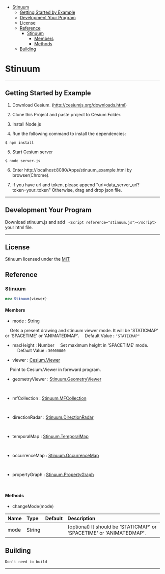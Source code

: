 


<!-- toc orderedList:0 depthFrom:1 depthTo:6 -->

* [Stinuum](#stinuum)
  * [Getting Started by Example](#getting-started-by-example)
  * [Development Your Program](#development-your-program)
  * [License](#license)
  * [Reference](#reference)
    * [Stinuum](#stinuum-1)
      * [Members](#members)
      * [Methods](#methods)
  * [Building](#building)

<!-- tocstop -->

# Stinuum

- - -

## Getting Started by Example

1. Download Cesium. (http://cesiumjs.org/downloads.html)

2. Clone this Project and paste project to Cesium Folder.

3. Install Node.js

4. Run the following command to install the dependencies:

  ```
  $ npm install
  ```
5. Start Cesium server

  ```
  $ node server.js
  ```
6. Enter http://localhost:8080/Apps/stinuum_example.html by browser(Chrome).

7. If you have url and token, please append "url=data_server_url?token=your_token"
Otherwise, drag and drop json file.


- - -

## Development Your Program

Download stinuum.js and add ``` <script reference="stinuum.js"></script>``` your html file.

- - -

## License

Stinuum licensed under the [MIT](https://opensource.org/licenses/MIT)

## Reference

### Stinuum

```js
new Stinuum(viewer)
```

#### Members

* mode : String

&nbsp;&nbsp;&nbsp;&nbsp;Gets a present drawing and stinuum viewer mode. It will be 'STATICMAP' or 'SPACETIME' or 'ANIMATEDMAP'.
&nbsp;&nbsp;&nbsp;&nbsp;Default Value : ```"STATICMAP"```

* maxHeight : Number
&nbsp;&nbsp;&nbsp;&nbsp;Set maximum height in 'SPACETIME' mode.
&nbsp;&nbsp;&nbsp;&nbsp;Default Value : ```30000000```

* viewer : [Cesium.Viewer](https://cesiumjs.org/Cesium/Build/Documentation/Viewer.html)

&nbsp;&nbsp;&nbsp;&nbsp;Point to Cesium.Viewer in foreward program.

* geometryViewer : [Stinuum.GeometryViewer](https://github.com/aistairc/mf-cesium/reference/blob/master/GeometryViewer.md)


&nbsp;&nbsp;&nbsp;&nbsp;

* mfCollection : [Stinuum.MFCollection](https://github.com/aistairc/mf-cesium/reference/blob/master/MFCollection.md)

&nbsp;&nbsp;&nbsp;&nbsp;

* directionRadar : [Stinuum.DirectionRadar](https://github.com/aistairc/mf-cesium/reference/blob/master/DirectionRadar.md)

&nbsp;&nbsp;&nbsp;&nbsp;

* temporalMap : [Stinuum.TemporalMap](https://github.com/aistairc/mf-cesium/reference/blob/master/TemporalMap.md)

&nbsp;&nbsp;&nbsp;&nbsp;



* occurrenceMap : [Stinuum.OccurrenceMap](https://github.com/aistairc/mf-cesium/reference/blob/master/OccurrenceMap.md)

&nbsp;&nbsp;&nbsp;&nbsp;


* propertyGraph : [Stinuum.PropertyGraph](https://github.com/aistairc/mf-cesium/reference/blob/master/PropertyGraph.md)

&nbsp;&nbsp;&nbsp;&nbsp;

#### Methods

* changeMode(mode)

| Name | Type | Default | Description |
| ---------- | :--------- | :---------- | :---------- |
|   mode  |  String   |        |  (optional) It should be 'STATICMAP' or 'SPACETIME' or 'ANIMATEDMAP'.     |




## Building

    Don't need to build



- - -
